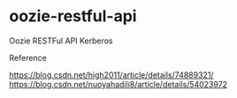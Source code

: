 # oozie-restful-api
Oozie RESTFul API Kerberos

Reference

https://blog.csdn.net/high2011/article/details/74889321/
https://blog.csdn.net/nuoyahadili8/article/details/54023972
